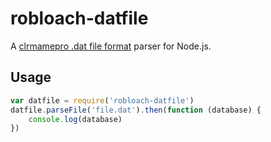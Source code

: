 # robloach-datfile

A [clrmamepro .dat file format](https://github.com/SabreTools/SabreTools/wiki/DatFile-Formats#clrmamepro-format) parser for Node.js.

## Usage

``` javascript
var datfile = require('robloach-datfile')
datfile.parseFile('file.dat').then(function (database) {
	console.log(database)
})
```
